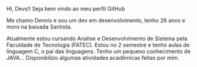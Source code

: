 HI, Devs!!
Seja bem vindo ao meu perfil GitHub 
            <i class="devicon-github-original-wordmark colored"></i>
          
          

Me chamo Dennis e sou um dev em desenvolvimento, tenho 26 anos e moro na baixada Santista.

Atualmente estou cursando Analise e Desenvolvimento de Sistema pela Faculdade de Tecnologia (FATEC). Estou no 2 semestre e tenho aulas de linguagem C, o pai das linguagens.
Tenho um pequeno conhecimento de JAVA...
Disponibilizo algumas atividades acadêmicas feitas por mim. 

